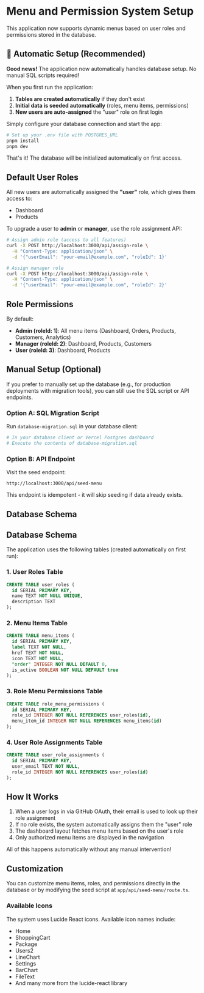 # Menu and Permission System Setup

This application now supports dynamic menus based on user roles and permissions stored in the database.

## 🎉 Automatic Setup (Recommended)

**Good news!** The application now automatically handles database setup. No manual SQL scripts required!

When you first run the application:

1. **Tables are created automatically** if they don't exist
2. **Initial data is seeded automatically** (roles, menu items, permissions)
3. **New users are auto-assigned** the "user" role on first login

Simply configure your database connection and start the app:

```bash
# Set up your .env file with POSTGRES_URL
pnpm install
pnpm dev
```

That's it! The database will be initialized automatically on first access.

## Default User Roles

All new users are automatically assigned the **"user"** role, which gives them access to:
- Dashboard
- Products

To upgrade a user to **admin** or **manager**, use the role assignment API:

```bash
# Assign admin role (access to all features)
curl -X POST http://localhost:3000/api/assign-role \
  -H "Content-Type: application/json" \
  -d '{"userEmail": "your-email@example.com", "roleId": 1}'

# Assign manager role
curl -X POST http://localhost:3000/api/assign-role \
  -H "Content-Type: application/json" \
  -d '{"userEmail": "your-email@example.com", "roleId": 2}'
```

## Role Permissions

By default:
- **Admin (roleId: 1)**: All menu items (Dashboard, Orders, Products, Customers, Analytics)
- **Manager (roleId: 2)**: Dashboard, Products, Customers
- **User (roleId: 3)**: Dashboard, Products

## Manual Setup (Optional)

If you prefer to manually set up the database (e.g., for production deployments with migration tools), you can still use the SQL script or API endpoints.

### Option A: SQL Migration Script

Run `database-migration.sql` in your database client:

```bash
# In your database client or Vercel Postgres dashboard
# Execute the contents of database-migration.sql
```

### Option B: API Endpoint

Visit the seed endpoint:
```
http://localhost:3000/api/seed-menu
```

This endpoint is idempotent - it will skip seeding if data already exists.

## Database Schema

## Database Schema

The application uses the following tables (created automatically on first run):

### 1. User Roles Table
```sql
CREATE TABLE user_roles (
  id SERIAL PRIMARY KEY,
  name TEXT NOT NULL UNIQUE,
  description TEXT
);
```

### 2. Menu Items Table
```sql
CREATE TABLE menu_items (
  id SERIAL PRIMARY KEY,
  label TEXT NOT NULL,
  href TEXT NOT NULL,
  icon TEXT NOT NULL,
  "order" INTEGER NOT NULL DEFAULT 0,
  is_active BOOLEAN NOT NULL DEFAULT true
);
```

### 3. Role Menu Permissions Table
```sql
CREATE TABLE role_menu_permissions (
  id SERIAL PRIMARY KEY,
  role_id INTEGER NOT NULL REFERENCES user_roles(id),
  menu_item_id INTEGER NOT NULL REFERENCES menu_items(id)
);
```

### 4. User Role Assignments Table
```sql
CREATE TABLE user_role_assignments (
  id SERIAL PRIMARY KEY,
  user_email TEXT NOT NULL,
  role_id INTEGER NOT NULL REFERENCES user_roles(id)
);
```

## How It Works

1. When a user logs in via GitHub OAuth, their email is used to look up their role assignment
2. If no role exists, the system automatically assigns them the "user" role
3. The dashboard layout fetches menu items based on the user's role
4. Only authorized menu items are displayed in the navigation

All of this happens automatically without any manual intervention!

## Customization

You can customize menu items, roles, and permissions directly in the database or by modifying the seed script at `app/api/seed-menu/route.ts`.

### Available Icons

The system uses Lucide React icons. Available icon names include:
- Home
- ShoppingCart
- Package
- Users2
- LineChart
- Settings
- BarChart
- FileText
- And many more from the lucide-react library
